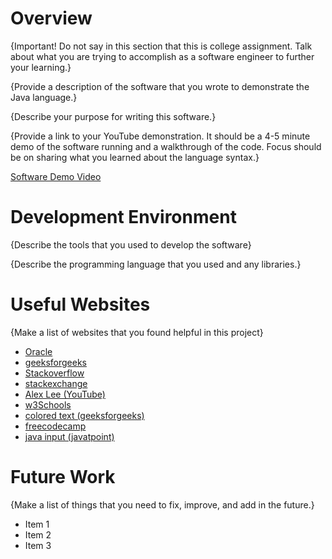 # Overview

{Important! Do not say in this section that this is college assignment. Talk about what you are trying to accomplish as a software engineer to further your learning.}

{Provide a description of the software that you wrote to demonstrate the Java language.}

{Describe your purpose for writing this software.}

{Provide a link to your YouTube demonstration. It should be a 4-5 minute demo of the software running and a walkthrough of the code. Focus should be on sharing what you learned about the language syntax.}

[Software Demo Video](http://youtube.link.goes.here)

# Development Environment

{Describe the tools that you used to develop the software}

{Describe the programming language that you used and any libraries.}

# Useful Websites

{Make a list of websites that you found helpful in this project}

- [Oracle](https://www.oracle.com/java/technologies/downloads/)
- [geeksforgeeks](www.geeksforgeeks.org)
- [Stackoverflow](stackoverflow.com)
- [stackexchange](softwareengineering.stackexchange.com)
- [Alex Lee (YouTube)](https://www.youtube.com/@alexlorenlee)
- [w3Schools](www.w3schools.com)
- [colored text (geeksforgeeks)](https://www.geeksforgeeks.org/how-to-print-colored-text-in-java-console/)
- [freecodecamp](https://www.freecodecamp.org/news/java-static-keyword-explained/#:~:text=What%20does%20static%20mean%3F,be%20shared%20by%20all%20objects.)
- [java input (javatpoint)](https://www.javatpoint.com/how-to-take-string-input-in-java#:~:text=Java%20nextLine()%20method,cursor%20to%20the%20next%20line.)
# Future Work

{Make a list of things that you need to fix, improve, and add in the future.}

- Item 1
- Item 2
- Item 3